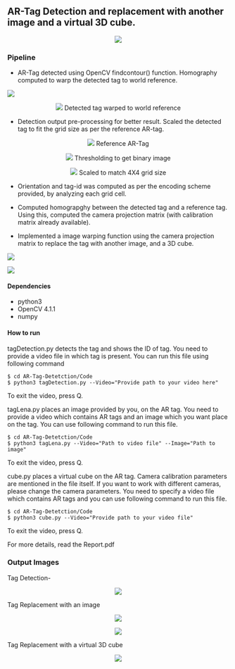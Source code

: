 ## AR-Tag Detection and replacement with another image and a virtual 3D cube.

<p align="center">
<img src="https://github.com/varunasthana92/AR-Tag-Detetction/blob/master/images/tag_detect.gif">
</p>

### Pipeline
* AR-Tag detected using OpenCV findcontour() function. Homography computed to warp the detected tag to world reference.
<img src="https://github.com/varunasthana92/AR-Tag-Detetction/blob/master/images/detectedTag.png" >

<p align="center">
<img src="https://github.com/varunasthana92/AR-Tag-Detetction/blob/master/images/intermediate/warped_detection.png" >
Detected tag warped to world reference
</p>

* Detection output pre-processing for better result. Scaled the detected tag to fit the grid size as per the reference AR-tag.
<p align="center">
<img src="https://github.com/varunasthana92/AR-Tag-Detetction/blob/master/images/ref_marker_grid.png" >
Reference AR-Tag
</p>

<p align="center">
<img src="https://github.com/varunasthana92/AR-Tag-Detetction/blob/master/images/intermediate/warped_thresh.jpg" >
Thresholding to get binary image
</p>

<p align="center">
<img src="https://github.com/varunasthana92/AR-Tag-Detetction/blob/master/images/intermediate/warped_thresh_scaled.png" >
Scaled to match 4X4 grid size
</p>

* Orientation and tag-id was computed as per the encoding scheme provided, by analyzing each grid cell.

* Computed homograpghy between the detected tag and a reference tag. Using this, computed the camera projection matrix (with calibration matrix already available).

* Implemented a image warping function using the camera projection matrix to replace the tag with another image, and a 3D cube.
<p><img src="https://github.com/varunasthana92/AR-Tag-Detetction/blob/master/images/Single_lena.png" ></p>

<p><img src="https://github.com/varunasthana92/AR-Tag-Detetction/blob/master/images/virtualCube.jpeg" ></p>



#### Dependencies

- python3
- OpenCV 4.1.1
- numpy


#### How to run 

tagDetection.py detects the tag and shows the ID of tag. You need to provide a video file in which tag is present. You can run this file using following command
```
$ cd AR-Tag-Detetction/Code
$ python3 tagDetection.py --Video="Provide path to your video here"
```
To exit the video, press Q.

tagLena.py places an image provided by you, on the AR tag. You need to provide a video which contains AR tags and an image which you want place on the tag. You can use following command to run this file.

```
$ cd AR-Tag-Detetction/Code
$ python3 tagLena.py --Video="Path to video file" --Image="Path to image"
```
To exit the video, press Q.

cube.py places a virtual cube on the AR tag. Camera calibration parameters are mentioned in the file itself. If you want to work with different cameras, please change the camera parameters. You need to specify a video file which contains AR tags and you can use following command to run this file.

```
$ cd AR-Tag-Detetction/Code
$ python3 cube.py --Video="Provide path to your video file"
```
To exit the video, press Q.

For more details, read the Report.pdf

### Output Images
Tag Detection-
<p align="center">
<img src="https://github.com/varunasthana92/AR-Tag-Detetction/blob/master/images/detectedTag.png">
</p>

Tag Replacement with an image
<p align="center">
<img src="https://github.com/varunasthana92/AR-Tag-Detetction/blob/master/images/Single_lena.png">
</p>

<p align="center">
<img src="https://github.com/varunasthana92/AR-Tag-Detetction/blob/master/images/maultiple_lena.jpeg">
</p>

Tag Replacement with a virtual 3D cube
<p align="center">
<img src="https://github.com/varunasthana92/AR-Tag-Detetction/blob/master/images/virtualCube.jpeg">
</p>

